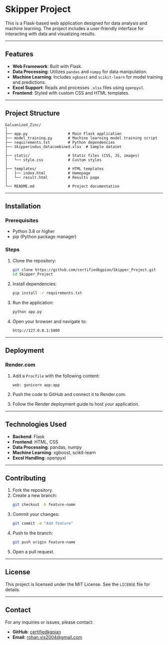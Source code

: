 # Skipper Project

This is a Flask-based web application designed for data analysis and machine learning. The project includes a user-friendly interface for interacting with data and visualizing results.

---

## Features

- **Web Framework**: Built with Flask.
- **Data Processing**: Utilizes `pandas` and `numpy` for data manipulation.
- **Machine Learning**: Includes `xgboost` and `scikit-learn` for model training and predictions.
- **Excel Support**: Reads and processes `.xlsx` files using `openpyxl`.
- **Frontend**: Styled with custom CSS and HTML templates.

---

## Project Structure

```
Galvanized_Zinc/
│
├── app.py                  # Main Flask application
├── model_training.py       # Machine learning model training script
├── requirements.txt        # Python dependencies
├── Skipperindus_datacombined.xlsx  # Sample dataset
│
├── static/                 # Static files (CSS, JS, images)
│   └── style.css           # Custom styles
│
├── templates/              # HTML templates
│   ├── index.html          # Homepage
│   └── result.html         # Results page
│
└── README.md               # Project documentation
```

---

## Installation

### Prerequisites

- Python 3.8 or higher
- pip (Python package manager)

### Steps

1. Clone the repository:
   ```bash
   git clone https://github.com/certifiedkgpian/Skipper_Project.git
   cd Skipper_Project
   ```

2. Install dependencies:
   ```bash
   pip install -r requirements.txt
   ```

3. Run the application:
   ```bash
   python app.py
   ```

4. Open your browser and navigate to:
   ```
   http://127.0.0.1:5000
   ```

---

## Deployment

### Render.com

1. Add a `Procfile` with the following content:
   ```
   web: gunicorn app:app
   ```

2. Push the code to GitHub and connect it to Render.com.

3. Follow the Render deployment guide to host your application.

---

## Technologies Used

- **Backend**: Flask
- **Frontend**: HTML, CSS
- **Data Processing**: pandas, numpy
- **Machine Learning**: xgboost, scikit-learn
- **Excel Handling**: openpyxl

---

## Contributing

1. Fork the repository.
2. Create a new branch:
   ```bash
   git checkout -b feature-name
   ```
3. Commit your changes:
   ```bash
   git commit -m "Add feature"
   ```
4. Push to the branch:
   ```bash
   git push origin feature-name
   ```
5. Open a pull request.

---

## License

This project is licensed under the MIT License. See the `LICENSE` file for details.

---

## Contact

For any inquiries or issues, please contact:
- **GitHub**: [certifiedkgpian](https://github.com/certifiedkgpian)
- **Email**: rohan.vjs2004@gmail.com
